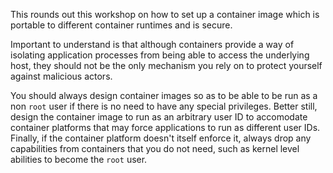 This rounds out this workshop on how to set up a container image which is portable to different container runtimes and is secure.

Important to understand is that although containers provide a way of isolating application processes from being able to access the underlying host, they should not be the only mechanism you rely on to protect yourself against malicious actors.

You should always design container images so as to be able to be run as a non `root` user if there is no need to have any special privileges. Better still, design the container image to run as an arbitrary user ID to accomodate container platforms that may force applications to run as different user IDs. Finally, if the container platform doesn't itself enforce it, always drop any capabilities from containers that you do not need, such as kernel level abilities to become the `root` user.
